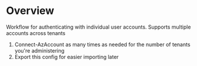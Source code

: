 # Overview

Workflow for authenticating with individual user accounts. Supports multiple accounts across tenants

1) Connect-AzAccount as many times as needed for the number of tenants you're administering
2) Export this config for easier importing later

